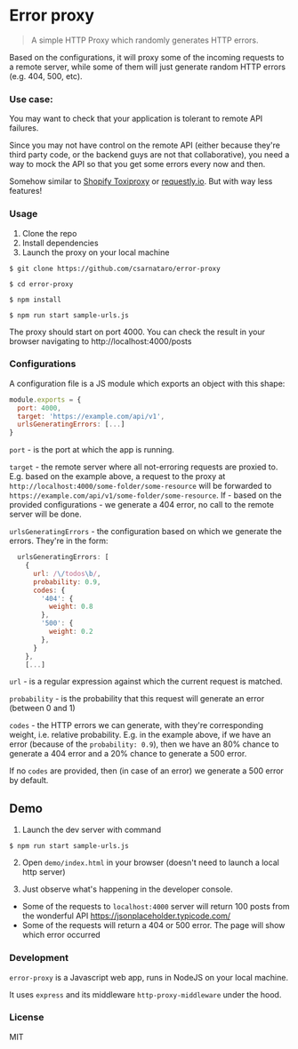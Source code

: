 # Error proxy

> A simple HTTP Proxy which randomly generates HTTP errors.

Based on the configurations, it will proxy some of the incoming requests to
a remote server, while some of them will just generate random HTTP errors (e.g. 404, 500, etc).

### Use case:

You may want to check that your application is tolerant to remote API failures.

Since you may not have control on the remote API (either because they're third party code, or the backend guys are not that collaborative), you need a way to mock the API so that you get some errors every now and then.

Somehow similar to [Shopify Toxiproxy](https://github.com/Shopify/toxiproxy) or [requestly.io](https://requestly.io). But with way less features!

### Usage

1. Clone the repo
1. Install dependencies
1. Launch the proxy on your local machine

```shell
$ git clone https://github.com/csarnataro/error-proxy

$ cd error-proxy

$ npm install

$ npm run start sample-urls.js
```

The proxy should start on port 4000. You can check the result in
your browser navigating to http://localhost:4000/posts

### Configurations
A configuration file is a JS module which exports an object with this shape:
```javascript
module.exports = {
  port: 4000,
  target: 'https://example.com/api/v1',
  urlsGeneratingErrors: [...]
}
```

`port` - is the port at which the app is running.

`target` - the remote server where all not-erroring requests are proxied to.
E.g. based on the example above, a request to the proxy at 
`http://localhost:4000/some-folder/some-resource` will be forwarded 
to `https://example.com/api/v1/some-folder/some-resource`. 
If - based on the provided configurations - we generate a 404 error, 
no call to the remote server will be done.

`urlsGeneratingErrors` - the configuration based on which we generate the errors.
They're in the form:
```javascript
  urlsGeneratingErrors: [
    {
      url: /\/todos\b/,
      probability: 0.9,
      codes: {
        '404': {
          weight: 0.8
        },
        '500': {
          weight: 0.2
        },
      }
    },
    [...]
```

`url` - is a regular expression against which the current request is matched.

`probability` - is the probability that this request will generate an error (between 0 and 1)

`codes` - the HTTP errors we can generate, with they're corresponding weight, i.e. relative probability.
E.g. in the example above, if we have an error (because of the `probability: 0.9`), then we have an 80% chance to generate a 404 error and a 20% chance to generate a 500 error.

If no `codes` are provided, then (in case of an error) we generate a 500 error by default.

## Demo

1. Launch the dev server with command

```shell
$ npm run start sample-urls.js
```

2. Open `demo/index.html` in your browser (doesn't need to launch a local http server)

3. Just observe what's happening in the developer console.
  * Some of the requests to `localhost:4000` server will return 100 posts from the wonderful API https://jsonplaceholder.typicode.com/
  * Some of the requests will return a 404 or 500 error. The page will show which error occurred 

### Development

`error-proxy` is a Javascript web app, runs in NodeJS on your local machine. 

It uses `express` and its middleware `http-proxy-middleware` under the hood.

### License

MIT
